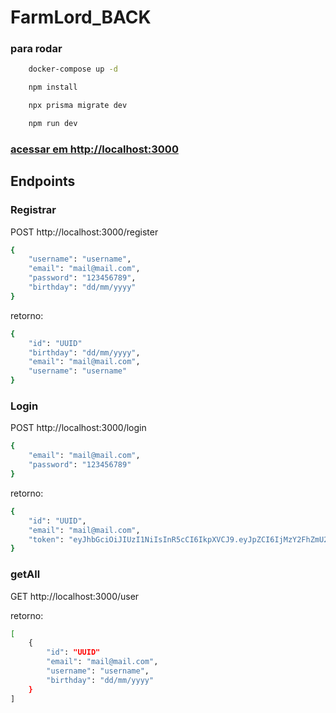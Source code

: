 # FarmLord_BACK

### para rodar

```sh
    docker-compose up -d
```

```sh
    npm install 
```

```sh
    npx prisma migrate dev
```

```sh
    npm run dev
```

### [acessar em  http://localhost:3000 ](http://localhost:3000)


## Endpoints

### Registrar

POST http://localhost:3000/register

```bash
{ 
	"username": "username",
	"email": "mail@mail.com",
	"password": "123456789",
	"birthday": "dd/mm/yyyy"
}

```
retorno:
```bash
{ 
    "id": "UUID"
	"birthday": "dd/mm/yyyy",
	"email": "mail@mail.com",
	"username": "username"
}

```


### Login

POST  http://localhost:3000/login

```bash
{
	"email": "mail@mail.com",
	"password": "123456789"
}
```
retorno:
```bash
{
	"id": "UUID",
	"email": "mail@mail.com",
	"token": "eyJhbGciOiJIUzI1NiIsInR5cCI6IkpXVCJ9.eyJpZCI6IjMzY2FhZmU2LTI1NTItNDk0NS04MGFkLWZmYTAyM2QxMjA3OCIsImVtYWlsIjoiZGFubmllbEBtYWlsLmNvbSIsImlhdCI6MTcxOTI1NzQ3MiwiZXhwIjoxNzE5MjY4MjcyfQ.llMIRsUzEjsIiX3Iv_lwtT6fvSb_3ddupdxAEned58Q"
}

```

### getAll

GET http://localhost:3000/user

retorno:
```bash
[
	{ 
		"id": "UUID"
		"email": "mail@mail.com",
		"username": "username",
		"birthday": "dd/mm/yyyy"
	}
]

```
